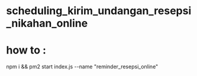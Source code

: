 # scheduling_kirim_undangan_resepsi_nikahan_online

# how to :

npm i && 
pm2 start index.js --name "reminder_resepsi_online" 

